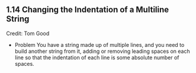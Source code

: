 ## 1.14 Changing the Indentation of a Multiline String
Credit: Tom Good

* Problem
You have a string made up of multiple lines, and you need to
build another string from it, adding or removing leading spaces
on each line so that the indentation of each line is some
absolute number of spaces.
